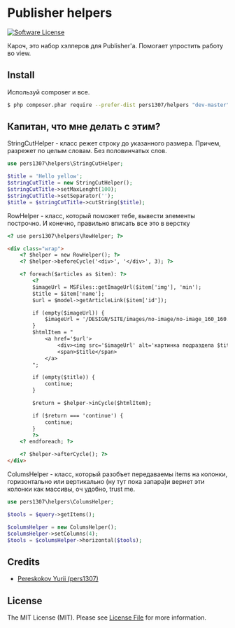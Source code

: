# Publisher helpers

[![Software License](https://img.shields.io/badge/license-MIT-brightgreen.svg?style=flat-square)](LICENSE.md)

Кароч, это набор хэлперов для Publisher'а.
Помогает упростить работу во view.

## Install

Используй composer и все.

``` bash
$ php composer.phar require --prefer-dist pers1307/helpers "dev-master"
```

## Капитан, что мне делать с этим?

StringCutHelper - класс режет строку до указанного размера.
Причем, разрежет по целым словам. Без половинчатых слов.

``` php
use pers1307\helpers\StringCutHelper;

$title = 'Hello yellow';
$stringCutTitle = new StringCutHelper();
$stringCutTitle->setMaxLenght(100);
$stringCutTitle->setSeparator('');
$title = $stringCutTitle->cutString($title);
```

RowHelper - класс, который поможет тебе, вывести элементы построчно.
И конечно, правильно вписать все это в верстку

``` html
<? use pers1307\helpers\RowHelper; ?>

<div class="wrap">
    <? $helper = new RowHelper(); ?>
    <? $helper->beforeCycle('<div>', '</div>', 3); ?>

    <? foreach($articles as $item): ?>
        <?
        $imageUrl = MSFiles::getImageUrl($item['img'], 'min');
        $title = $item['name'];
        $url = $model->getArticleLink($item['id']);

        if (empty($imageUrl)) {
            $imageUrl = '/DESIGN/SITE/images/no-image/no-image_160_160.png';
        }
        $htmlItem = "
            <a href='$url'>
                <div><img src='$imageUrl' alt='картинка подраздела $title'/></div>
                <span>$title</span>
            </a>
        ";

        if (empty($title)) {
            continue;
        }

        $return = $helper->inCycle($htmlItem);

        if ($return === 'continue') {
            continue;
        }
        ?>
    <? endforeach; ?>

    <? $helper->afterCycle(); ?>
</div>
```

ColumsHelper - класс, который разобъет передаваемы items на колонки,
горизонтально или вертикально (ну тут пока запара)и вернет эти колонки как массивы,
оч удобно, trust me.

``` php
use pers1307\helpers\ColumsHelper;

$tools = $query->getItems();

$columsHelper = new ColumsHelper();
$columsHelper->setColumns(4);
$tools = $columsHelper->horizontal($tools);
```

## Credits

- [Pereskokov Yurii (pers1307)](https://github.com/pers1307)

## License

The MIT License (MIT). Please see [License File](LICENSE.md) for more information.
